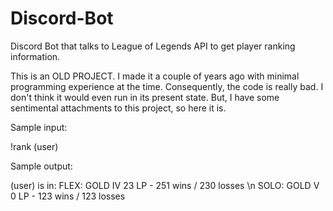 # Discord-Bot
Discord Bot that talks to League of Legends API to get player ranking information. 

This is an OLD PROJECT. I made it a couple of years ago with minimal programming experience at the time. Consequently, the code is really bad. I don't think it would even run in its present state. But, I have some sentimental attachments to this project, so here it is. 

Sample input: 

!rank (user)

Sample output:

(user) is in:
FLEX: GOLD IV 23 LP - 251 wins / 230 losses \n
SOLO: GOLD V 0 LP - 123 wins / 123 losses
